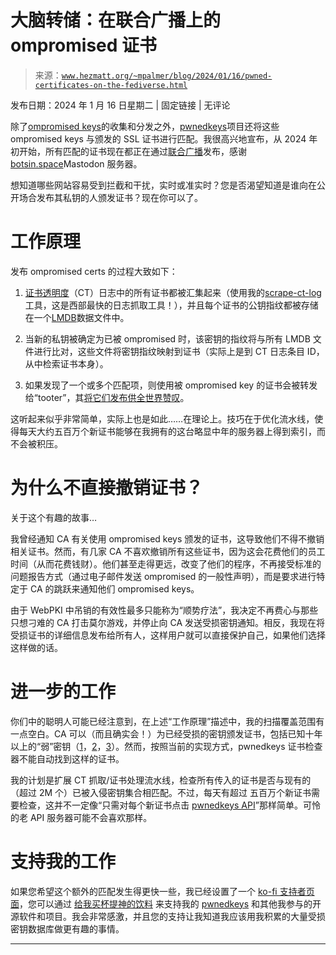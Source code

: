 <!--yml

类别：未分类

时间：2024 年 05 月 27 日 14:53:35

-->

# 大脑转储：在联合广播上的 ompromised 证书

> 来源：[`www.hezmatt.org/~mpalmer/blog/2024/01/16/pwned-certificates-on-the-fediverse.html`](https://www.hezmatt.org/~mpalmer/blog/2024/01/16/pwned-certificates-on-the-fediverse.html)

发布日期：2024 年 1 月 16 日星期二 | 固定链接 | 无评论

除了[ompromised keys](https://pwnedkeys.com)的收集和分发之外，[pwnedkeys](https://pwnedkeys.com)项目还将这些 ompromised keys 与颁发的 SSL 证书进行匹配。我很高兴地宣布，从 2024 年初开始，所有匹配的证书现在都正在通过[联合广播](https://botsin.space/@pwnedcerts)发布，感谢[botsin.space](https://botsin.space/)Mastodon 服务器。

想知道哪些网站容易受到拦截和干扰，实时或准实时？您是否渴望知道是谁向在公开场合发布其私钥的人颁发证书？现在你可以了。

# 工作原理

发布 ompromised certs 的过程大致如下：

1.  [证书透明度](https://certificate.transparency.dev)（CT）日志中的所有证书都被汇集起来（使用我的[scrape-ct-log](https://github.com/mpalmer/scrape-ct-log)工具，这是西部最快的日志抓取工具！），并且每个证书的公钥指纹都被存储在一个[LMDB](https://lmdb.tech/)数据文件中。

1.  当新的私钥被确定为已被 ompromised 时，该密钥的指纹将与所有 LMDB 文件进行比对，这些文件将密钥指纹映射到证书（实际上是到 CT 日志条目 ID，从中检索证书本身）。

1.  如果发现了一个或多个匹配项，则使用被 ompromised key 的证书会被转发给“tooter”，其[将它们发布供全世界赞叹](https://botsin.space/@pwnedcerts)。

这听起来似乎非常简单，实际上也是如此……在理论上。技巧在于优化流水线，使得每天大约五百万个新证书能够在我拥有的这台略显中年的服务器上得到索引，而不会被积压。

# 为什么不直接撤销证书？

关于这个有趣的故事…

我曾经通知 CA 有关使用 ompromised keys 颁发的证书，这导致他们不得不撤销相关证书。然而，有几家 CA 不喜欢撤销所有这些证书，因为这会花费他们的员工时间（从而花费钱财）。他们甚至走得更远，改变了他们的程序，不再接受标准的问题报告方式（通过电子邮件发送 ompromised 的一般性声明），而是要求进行特定于 CA 的跳跃来通知他们 ompromised keys。

由于 WebPKI 中吊销的有效性最多只能称为“顺势疗法”，我决定不再费心与那些只想刁难的 CA 打击莫尔游戏，并停止向 CA 发送受损密钥通知。相反，我现在将受损证书的详细信息发布给所有人，这样用户就可以直接保护自己，如果他们选择这样做的话。

# 进一步的工作

你们中的聪明人可能已经注意到，在上述“工作原理”描述中，我的扫描覆盖范围有一点空白。CA 可以（而且确实会！）为已经受损的密钥颁发证书，包括已知十年以上的“弱”密钥（[1](https://bugzilla.mozilla.org/show_bug.cgi?id=1472052)，[2](https://bugzilla.mozilla.org/show_bug.cgi?id=1620772)，[3](https://bugzilla.mozilla.org/show_bug.cgi?id=1789521)）。然而，按照当前的实现方式，pwnedkeys 证书检查器不能自动找到这样的证书。

我的计划是扩展 CT 抓取/证书处理流水线，检查所有传入的证书是否与现有的（超过 2M 个）已被入侵密钥集合相匹配。不过，每天有超过 五百万个新证书需要检查，这并不一定像“只需对每个新证书点击 [pwnedkeys API](https://pwnedkeys.com/api/v1.html)”那样简单。可怜的老 API 服务器可能不会喜欢那样。

# 支持我的工作

如果您希望这个额外的匹配发生得更快一些，我已经设置了一个 [ko-fi 支持者页面](https://ko-fi.com/tobermorytech)，您可以通过 [给我买杯提神的饮料](https://ko-fi.com/tobermorytech) 来支持我的 [pwnedkeys](https://pwnedkeys.com) 和其他我参与的开源软件和项目。我会非常感激，并且您的支持让我知道我应该用我积累的大量受损密钥数据库做更有趣的事情。

* * *
